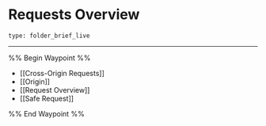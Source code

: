 # Requests Overview
 
```ccard
type: folder_brief_live
```
 
---

%% Begin Waypoint %%
- [[Cross-Origin Requests]]
- [[Origin]]
- [[Request Overview]]
- [[Safe Request]]

%% End Waypoint %%